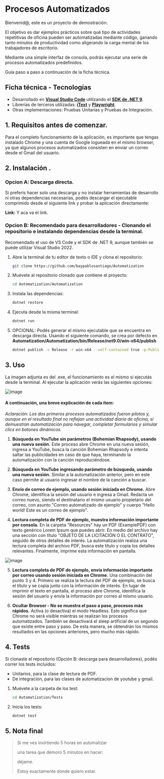 # Procesos Automatizados

Bienvenid@, este es un proyecto de demostración.

El objetivo es dar ejemplos prácticos sobre qué tipo de actividades repetitivas de oficina pueden ser automatizadas mediante código, ganando tanto minutos de productividad como aligerando la carga mental de los trabajadores de escritorio.

Mediante una simple interfaz de consola, podrás ejecutar una serie de procesos automatizados predefinidos.

Guía paso a paso a continuación de la ficha técnica.

## Ficha técnica - Tecnologías

- Desarrollado en **[Visual Studio Code](https://code.visualstudio.com/)** utilizando el **[SDK de .NET 9](https://dotnet.microsoft.com/es-es/download/dotnet/9.0)**.
- Librerías de terceros utilizadas: **[iText](https://itextpdf.com/)** y **[Playwright](https://playwright.dev/dotnet/docs/intro)**.
- Otras implementaciones: Pruebas Unitarias y Pruebas de Integración. 


## 1. Requisitos antes de comenzar.
Para el completo funcionamiento de la aplicación, es importante que tengas instalado Chrome y una cuenta de Google logueada en el mismo browser, ya que algunos procesos automatizados consisten en enviar un correo desde el Gmail del usuario.

##  2. Instalación .
### Opcion A: Descarga directa.

Si preferís hacer solo una descarga y no instalar herramientas de desarrollo ni otras dependencias necesarias, podés descargar el ejecutable comprimido desde el siguiente link y probar la aplicación directamente:

**Link:** Y aca va el link.

### Opcion B: Recomendado para desarrolladores - Clonando el repositorio e instalando dependencias desde la terminal. 

Recomendado el uso de VS Code y el SDK de .NET 9, aunque también se puede utilizar Visual Studio 2022. 
1. Abre la terminal de tu editor de texto o IDE y clona el repositorio:
   ```sh
   git clone https://github.com/baypablosantiago/Automatization
    ```
2. Muévete al repositorio clonado que contiene el proyecto:
    ```sh
   cd Automatization/Automatization
    ```
3. Instala las dependencias:
    ```sh
   dotnet restore
    ```   
4. Ejecuta desde la misma terminal:
    ```sh
   dotnet run
    ```
5. OPCIONAL: Podés generar el mismo ejecutable que se encuentra en descarga directa. Usando el siguiente comando, se crea por defecto en **Automatization/Automatization/bin/Release/net9.0/win-x64/publish**
    ```sh
   dotnet publish -c Release -r win-x64 --self-contained true -p:PublishSingleFile=true
    ```


## 3. Uso
La imagen adjunta es del .exe, el funcionamiento es el mismo si ejecutás desde la terminal. Al ejecutar la aplicación verás las siguientes opciones:

![image](https://github.com/user-attachments/assets/b3777c03-bfa6-4e95-a0e2-684c12b33601)

#### A continuación, una breve explicación de cada ítem:

*Aclaración: Los dos primeros procesos automatizados fueron pilotos y, aunque en el resultado final no reflejan una actividad diaria de oficina, sí demuestran automatización para navegar, completar formularios y simular clics en botones dinámicos.*

1.  **Búsqueda en YouTube sin parámetros (Bohemian Rhapsody), usando una nueva sesión.**
Este proceso abre Chrome en una nueva sesión, ingresa a YouTube, busca la canción Bohemian Rhapsody e intenta saltar las publicidades en caso de que haya, terminando la automatización con la canción reproduciéndose.


2. **Búsqueda en YouTube ingresando parámetro de búsqueda, usando una nueva sesión.**
Similar a la automatización anterior, pero en este caso permite al usuario ingresar el nombre de la canción a buscar.


3. **Envío de correo de ejemplo, usando sesión iniciada en Chrome.**
Abre Chrome, identifica la sesión del usuario e ingresa a Gmail. Redacta un correo nuevo, siendo el destinatario el mismo usuario propietario del correo, con asunto "Correo automatizado de ejemplo" y cuerpo "Hello world! Este es un correo de ejemplo".


4. **Lectura completa de PDF de ejemplo, muestra información importante por consola.**
En la carpeta "Resources" hay un PDF (ExamplePDF) con texto genérico Lorem Ipsum que puedes abrir. En medio del archivo hay una sección con título "OBJETO DE LA LICITACIÓN O EL CONTRATO", seguido de otros detalles de interés. La automatización realiza una lectura completa del archivo PDF, busca este título y copia los detalles relevantes. Finalmente, imprime esta información en pantalla.

![image](https://github.com/user-attachments/assets/a71f9a61-0ce4-46b1-a23b-31346de1229a)

5. **Lectura completa de PDF de ejemplo, envía información importante por correo usando sesión iniciada en Chrome.**
Una combinación del punto 3 y 4. Primero se realiza la lectura del PDF de ejemplo, se busca el título y se copia junto con la información de interés. En lugar de imprimir el texto en pantalla, el proceso abre Chrome, identifica la sesión del usuario y envía la información por correo al mismo usuario.


6. **Ocultar Browser - No se muestra el paso a paso, procesos más rápidos.**
Activa (o desactiva) el modo Headless. Esto significa que Chrome no será visible mientras se realizan los procesos automatizados. También se desactivará el sleep artificial de un segundo que existe entre paso y paso. De esta manera, se obtendrán los mismos resultados en las opciones anteriores, pero mucho más rápido.

##  4. Tests

Si clonaste el repositorio (Opción B: descarga para desarrolladores), podés correr los tests incluidos:
- Unitarios, para la clase de lectura de PDF.
- De integración, para las clases de automatizacion de youtube y gmail.

1. Muévete a la carpeta de los test:
   ```sh
   cd Automatization/Tests
    ```
2. Inicia los tests:
    ```sh
   dotnet test
    ```

##  5. Nota final

> Si me ves invirtiendo 5 horas en automatizar
> 
> una tarea que demoro 5 minutos en hacer:
>
> déjame.
> 
> Estoy exactamente donde quiero estar.

